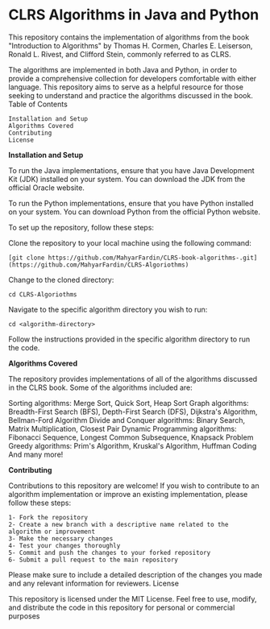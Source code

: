 # CLRS Algorithms in Java and Python

This repository contains the implementation of algorithms from the book "Introduction to Algorithms" by Thomas H. Cormen, Charles E. Leiserson, Ronald L. Rivest, and Clifford Stein, commonly referred to as CLRS.

The algorithms are implemented in both Java and Python, in order to provide a comprehensive collection for developers comfortable with either language. This repository aims to serve as a helpful resource for those seeking to understand and practice the algorithms discussed in the book.
Table of Contents

    Installation and Setup
    Algorithms Covered
    Contributing
    License

**Installation and Setup**

To run the Java implementations, ensure that you have Java Development Kit (JDK) installed on your system. You can download the JDK from the official Oracle website.

To run the Python implementations, ensure that you have Python installed on your system. You can download Python from the official Python website.

To set up the repository, follow these steps:

Clone the repository to your local machine using the following command:

    [git clone https://github.com/MahyarFardin/CLRS-book-algorithms-.git](https://github.com/MahyarFardin/CLRS-Algoriothms)

Change to the cloned directory:

    cd CLRS-Algoriothms

Navigate to the specific algorithm directory you wish to run:

    cd <algorithm-directory>

Follow the instructions provided in the specific algorithm directory to run the code.

**Algorithms Covered**

The repository provides implementations of all of the algorithms discussed in the CLRS book. Some of the algorithms included are:

Sorting algorithms: Merge Sort, Quick Sort, Heap Sort
Graph algorithms: Breadth-First Search (BFS), Depth-First Search (DFS), Dijkstra's Algorithm, Bellman-Ford Algorithm
Divide and Conquer algorithms: Binary Search, Matrix Multiplication, Closest Pair
Dynamic Programming algorithms: Fibonacci Sequence, Longest Common Subsequence, Knapsack Problem
Greedy algorithms: Prim's Algorithm, Kruskal's Algorithm, Huffman Coding
And many more!

**Contributing**

Contributions to this repository are welcome! If you wish to contribute to an algorithm implementation or improve an existing implementation, please follow these steps:

    1- Fork the repository
    2- Create a new branch with a descriptive name related to the algorithm or improvement
    3- Make the necessary changes
    4- Test your changes thoroughly
    5- Commit and push the changes to your forked repository
    6- Submit a pull request to the main repository

Please make sure to include a detailed description of the changes you made and any relevant information for reviewers.
License

This repository is licensed under the MIT License. Feel free to use, modify, and distribute the code in this repository for personal or commercial purposes
